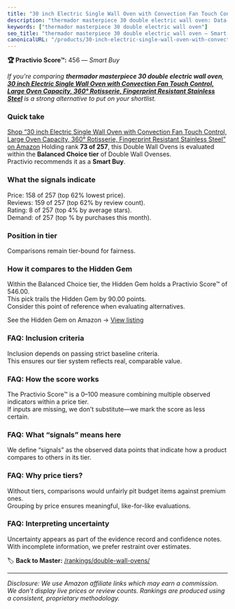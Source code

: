 ```yaml
---
title: "30 inch Electric Single Wall Oven with Convection Fan Touch Control, Large Oven Capacity, 360° Rotisserie, Fingerprint Resistant Stainless Steel"
description: "thermador masterpiece 30 double electric wall oven: Data-driven within Balanced Choice ranking using the Practivio Score™. Positioned by quality, value, demand…"
keywords: ["thermador masterpiece 30 double electric wall oven"]
seo_title: "thermador masterpiece 30 double electric wall oven — Smart Buy Balanced Choice (2025)"
canonicalURL: "/products/30-inch-electric-single-wall-oven-with-convection-fan-touch-control-large-oven-capacity-360-rotisserie-fingerprint-resistant-stainless-steel-B0F9KTC84Q/"
---
```


**🏆 Practivio Score™:** 456 — _Smart Buy_


*If you're comparing **thermador masterpiece 30 double electric wall oven**, **[30 inch Electric Single Wall Oven with Convection Fan Touch Control, Large Oven Capacity, 360° Rotisserie, Fingerprint Resistant Stainless Steel](https://www.amazon.com/dp/B0F9KTC84Q?tag=practivio-20)** is a strong alternative to put on your shortlist.*
### Quick take
[Shop “30 inch Electric Single Wall Oven with Convection Fan Touch Control, Large Oven Capacity, 360° Rotisserie, Fingerprint Resistant Stainless Steel” on Amazon](https://www.amazon.com/dp/B0F9KTC84Q?tag=practivio-20)
Holding rank **73 of 257**, this Double Wall Ovens is evaluated within the **Balanced Choice tier** of Double Wall Ovenses.  
Practivio recommends it as a **Smart Buy**.

### What the signals indicate
Price: 158 of 257 (top 62% lowest price).  
Reviews: 159 of 257 (top 62% by review count).  
Rating: 8 of 257 (top 4% by average stars).  
Demand:  of 257 (top % by purchases this month).

### Position in tier
Comparisons remain tier-bound for fairness.

### How it compares to the Hidden Gem
Within the Balanced Choice tier, the Hidden Gem holds a Practivio Score™ of 546.00.  
This pick trails the Hidden Gem by 90.00 points.  
Consider this point of reference when evaluating alternatives.  

See the Hidden Gem on Amazon → [View listing](https://www.amazon.com/dp/B09B7SB46R?tag=practivio-20)

### FAQ: Inclusion criteria
Inclusion depends on passing strict baseline criteria.  
This ensures our tier system reflects real, comparable value.

### FAQ: How the score works
The Practivio Score™ is a 0–100 measure combining multiple observed indicators within a price tier.  
If inputs are missing, we don’t substitute—we mark the score as less certain.

### FAQ: What “signals” means here
We define “signals” as the observed data points that indicate how a product compares to others in its tier.

### FAQ: Why price tiers?
Without tiers, comparisons would unfairly pit budget items against premium ones.  
Grouping by price ensures meaningful, like-for-like evaluations.

### FAQ: Interpreting uncertainty
Uncertainty appears as part of the evidence record and confidence notes.  
With incomplete information, we prefer restraint over estimates.


🏷️ **Back to Master:** [/rankings/double-wall-ovens/](/rankings/double-wall-ovens/)

---
_Disclosure: We use Amazon affiliate links which may earn a commission. We don’t display live prices or review counts. Rankings are produced using a consistent, proprietary methodology._
